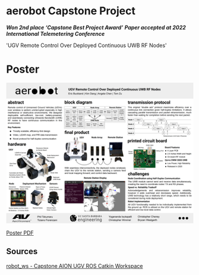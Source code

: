 # aerobot Capstone Project

***Won 2nd place ‘Capstone Best Project Award’***
***Paper accepted at 2022 International Telemetering Conference***

'UGV Remote Control Over Deployed Continuous UWB RF Nodes'

# Poster

![Poster Image](Poster.jpg)

[Poster PDF](Poster.pdf)


## Sources

[robot_ws - Capstone AION UGV ROS Catkin Workspace](https://github.com/eric334/robot_ws)

